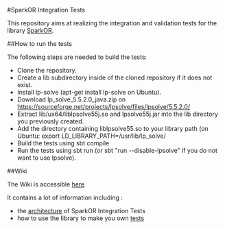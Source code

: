 #SparkOR Integration Tests

This repository aims at realizing the integration and validation tests for the library [SparkOR](https://github.com/saagie/spark-or).

##How to run the tests

The following steps are needed to build the tests:
- Clone the repository.
- Create a lib subdirectory inside of the cloned repository if it does not exist.
- Install lp-solve (apt-get install lp-solve on Ubuntu).
- Download lp_solve_5.5.2.0_java.zip on https://sourceforge.net/projects/lpsolve/files/lpsolve/5.5.2.0/
- Extract lib/ux64/liblpsolve55j.so and lpsolve55j.jar into the lib directory you previously created.
- Add the directory containing liblpsolve55.so to your library path (on Ubuntu: export LD_LIBRARY_PATH=/usr/lib/lp_solve/
- Build the tests using sbt compile
- Run the tests using sbt run (or sbt "run --disable-lpsolve" if you do not want to use lpsolve).

##Wiki

The Wiki is accessible [here](https://github.com/saagie/spark-or-integration-tests/wiki)

It contains a lot of information including :
  * the [architecture](https://github.com/saagie/spark-or-integration-tests/wiki/Architecture) of SparkOR Integration Tests
  * how to use the library to make you own [tests]()
